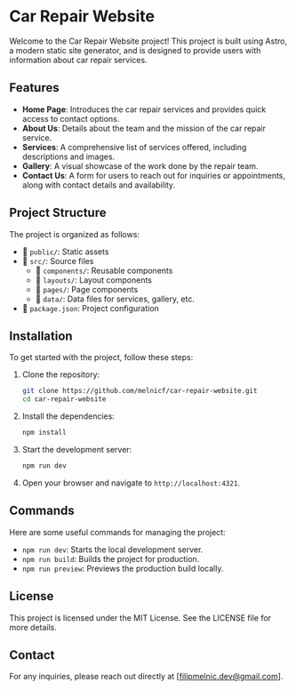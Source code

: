 # Car Repair Website

Welcome to the Car Repair Website project! This project is built using Astro, a modern static site generator, and is designed to provide users with information about car repair services.

## Features

-   **Home Page**: Introduces the car repair services and provides quick access to contact options.
-   **About Us**: Details about the team and the mission of the car repair service.
-   **Services**: A comprehensive list of services offered, including descriptions and images.
-   **Gallery**: A visual showcase of the work done by the repair team.
-   **Contact Us**: A form for users to reach out for inquiries or appointments, along with contact details and availability.

## Project Structure

The project is organized as follows:

-   📂 `public/`: Static assets
-   📂 `src/`: Source files
    -   📂 `components/`: Reusable components
    -   📂 `layouts/`: Layout components
    -   📂 `pages/`: Page components
    -   📂 `data/`: Data files for services, gallery, etc.
-   📄 `package.json`: Project configuration

## Installation

To get started with the project, follow these steps:

1. Clone the repository:

    ```sh
    git clone https://github.com/melnicf/car-repair-website.git
    cd car-repair-website
    ```

2. Install the dependencies:

    ```sh
    npm install
    ```

3. Start the development server:

    ```sh
    npm run dev
    ```

4. Open your browser and navigate to `http://localhost:4321`.

## Commands

Here are some useful commands for managing the project:

-   `npm run dev`: Starts the local development server.
-   `npm run build`: Builds the project for production.
-   `npm run preview`: Previews the production build locally.

## License

This project is licensed under the MIT License. See the LICENSE file for more details.

## Contact

For any inquiries, please reach out directly at [filipmelnic.dev@gmail.com].

```

```
